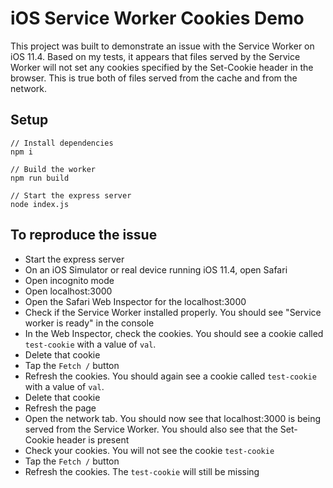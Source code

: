 # iOS Service Worker Cookies Demo

This project was built to demonstrate an issue with the Service Worker on iOS 11.4. Based on my tests, it appears that files served by the Service Worker will not set any cookies specified by the Set-Cookie header in the browser. This is true both of files served from the cache and from the network.

## Setup

```
// Install dependencies
npm i

// Build the worker
npm run build

// Start the express server
node index.js
```

## To reproduce the issue
- Start the express server
- On an iOS Simulator or real device running iOS 11.4, open Safari
- Open incognito mode
- Open localhost:3000
- Open the Safari Web Inspector for the localhost:3000
- Check if the Service Worker installed properly. You should see "Service worker is ready" in the console
- In the Web Inspector, check the cookies. You should see a cookie called `test-cookie` with a value of `val`.
- Delete that cookie
- Tap the `Fetch /` button
- Refresh the cookies. You should again see a cookie called `test-cookie` with a value of `val`.
- Delete that cookie
- Refresh the page
- Open the network tab. You should now see that localhost:3000 is being served from the Service Worker. You should also see that the Set-Cookie header is present
- Check your cookies. You will not see the cookie `test-cookie`
- Tap the `Fetch /` button
- Refresh the cookies. The `test-cookie` will still be missing